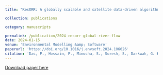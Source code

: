 ```yaml
---
title: "ResORR: A globally scalable and satellite data-driven algorithm for river flow regulation due to reservoir operations"

collection: publications

category: manuscripts

permalink: /publication/2024-resorr-global-river-flow
date: 2024-01-15
venue: 'Environmental Modelling &amp; Software'
paperurl: 'https://doi.org/10.1016/j.envsoft.2024.106026'
citation: 'Das, P., Hossain, F., Minocha, S., Suresh, S., Darkwah, G. K., Lee, H., Andreadis, K., Laverde-Barajas, M., &amp; Oddo, P. (2024). ResORR: A globally scalable and satellite data-driven algorithm for river flow regulation due to reservoir operations. Environmental Modelling &amp; Software, 176, 106026. https://doi.org/10.1016/j.envsoft.2024.106026'
---
```

[Download paper here](https://doi.org/10.1016/j.envsoft.2024.106026)
